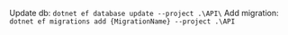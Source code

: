 Update db: `dotnet ef database update --project .\API\`
Add migration: `dotnet ef migrations add {MigrationName} --project .\API`

